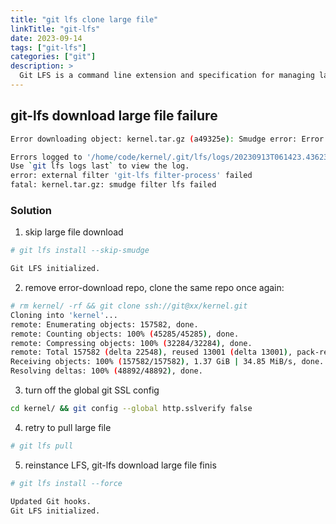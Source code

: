 ```yaml
---
title: "git lfs clone large file"
linkTitle: "git-lfs"
date: 2023-09-14
tags: ["git-lfs"]
categories: ["git"]
description: >
  Git LFS is a command line extension and specification for managing large files with Git.
---
```



## git-lfs download large file failure
```bash
Error downloading object: kernel.tar.gz (a49325e): Smudge error: Error downloading kernel.tar.gz (a49325e421068d58a3be21fa7bda9d81f9a5c2747ab51d9df55df38233b02ca9): batch response: Post "xxx": Gateway Time-out

Errors logged to '/home/code/kernel/.git/lfs/logs/20230913T061423.436234732.log'.
Use `git lfs logs last` to view the log.
error: external filter 'git-lfs filter-process' failed
fatal: kernel.tar.gz: smudge filter lfs failed
```

### Solution
1. skip large file download
```bash
# git lfs install --skip-smudge

Git LFS initialized.
```

2. remove error-download repo, clone the same repo once again:
```bash
# rm kernel/ -rf && git clone ssh://git@xx/kernel.git
Cloning into 'kernel'...
remote: Enumerating objects: 157582, done.
remote: Counting objects: 100% (45285/45285), done.
remote: Compressing objects: 100% (32284/32284), done.
remote: Total 157582 (delta 22548), reused 13001 (delta 13001), pack-reused 112297
Receiving objects: 100% (157582/157582), 1.37 GiB | 34.85 MiB/s, done.
Resolving deltas: 100% (48892/48892), done.
```

3. turn off the global git SSL config
```bash
cd kernel/ && git config --global http.sslverify false
```

4. retry to pull large file
```bash
# git lfs pull
```

5. reinstance LFS, git-lfs download large file finis
```bash
# git lfs install --force

Updated Git hooks.
Git LFS initialized.
```
